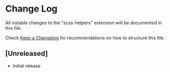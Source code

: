 # Change Log

All notable changes to the "scss-helpers" extension will be documented in this file.

Check [Keep a Changelog](http://keepachangelog.com/) for recommendations on how to structure this file.

## [Unreleased]

- Initial release